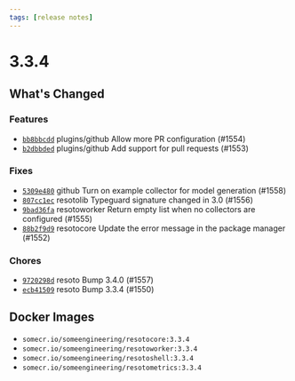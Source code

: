 ```yaml
---
tags: [release notes]
---
```


# 3.3.4

## What's Changed

### Features

- [`bb8bbcdd`](https://github.com/someengineering/resoto/commit/bb8bbcdd) <span class="badge badge--secondary">plugins/github</span> Allow more PR configuration (#1554)
- [`b2dbbded`](https://github.com/someengineering/resoto/commit/b2dbbded) <span class="badge badge--secondary">plugins/github</span> Add support for pull requests (#1553)

### Fixes

- [`5309e480`](https://github.com/someengineering/resoto/commit/5309e480) <span class="badge badge--secondary">github</span> Turn on example collector for model generation (#1558)
- [`807cc1ec`](https://github.com/someengineering/resoto/commit/807cc1ec) <span class="badge badge--secondary">resotolib</span> Typeguard signature changed in 3.0 (#1556)
- [`9bad36fa`](https://github.com/someengineering/resoto/commit/9bad36fa) <span class="badge badge--secondary">resotoworker</span> Return empty list when no collectors are configured (#1555)
- [`88b2f9d9`](https://github.com/someengineering/resoto/commit/88b2f9d9) <span class="badge badge--secondary">resotocore</span> Update the error message in the package manager (#1552)

### Chores

- [`9720298d`](https://github.com/someengineering/resoto/commit/9720298d) <span class="badge badge--secondary">resoto</span> Bump 3.4.0 (#1557)
- [`ecb41509`](https://github.com/someengineering/resoto/commit/ecb41509) <span class="badge badge--secondary">resoto</span> Bump 3.3.4 (#1550)

<!--truncate-->

## Docker Images

- `somecr.io/someengineering/resotocore:3.3.4`
- `somecr.io/someengineering/resotoworker:3.3.4`
- `somecr.io/someengineering/resotoshell:3.3.4`
- `somecr.io/someengineering/resotometrics:3.3.4`
